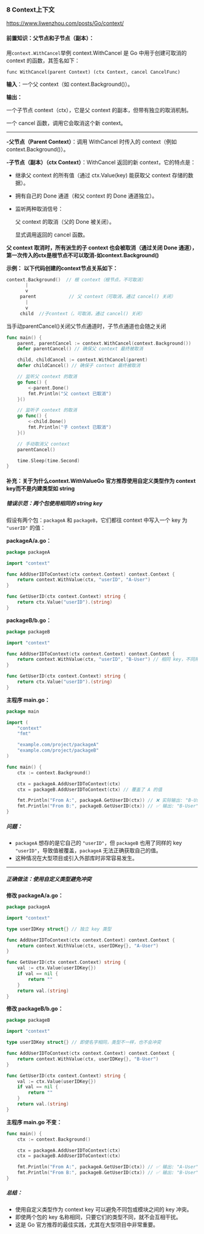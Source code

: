 ### 8 Context上下文
https://www.liwenzhou.com/posts/Go/context/


#### 前置知识：父节点和子节点（副本）：
用`context.WithCancel`举例
context.WithCancel 是 Go 中用于创建可取消的 context 的函数，其签名如下：

`func WithCancel(parent Context) (ctx Context, cancel CancelFunc)`

**输入**：一个父 context（如 context.Background()）。

**输出：**

一个子节点 context（ctx），它是父 context 的副本，但带有独立的取消机制。

一个 cancel 函数，调用它会取消这个新 context。

----

**-父节点（Parent Context）**：调用 WithCancel 时传入的 context（例如 context.Background()）。

**-子节点（副本）（ctx Context）**：WithCancel 返回的新 context，它的特点是：

- 继承父 context 的所有值（通过 ctx.Value(key) 能获取父 context 存储的数据）。

- 拥有自己的 Done 通道（和父 context 的 Done 通道独立）。

- 监听两种取消信号：

     父 context 的取消（父的 Done 被关闭）。

    显式调用返回的 cancel 函数。


**父 context 取消时，所有派生的子 context 也会被取消（通过关闭 Done 通道），第一次传入的ctx是根节点不可以取消-如context.Background()**

**示例：**
**以下代码创建的context节点关系如下：**
```c
context.Background()  // 根 context（根节点，不可取消）
       |
       v
     parent            // 父 context（可取消，通过 cancel() 关闭）
       |
       v
     child  //子context（，可取消，通过 cancel() 关闭）

```
当手动parentCancel()关闭父节点通道时，子节点通道也会随之关闭
    

```go
func main() {
    parent, parentCancel := context.WithCancel(context.Background())
    defer parentCancel() // 确保父 context 最终被取消

    child, childCancel := context.WithCancel(parent)
    defer childCancel() // 确保子 context 最终被取消

    // 监听父 context 的取消
    go func() {
        <-parent.Done()
        fmt.Println("父 context 已取消")
    }()

    // 监听子 context 的取消
    go func() {
        <-child.Done()
        fmt.Println("子 context 已取消")
    }()

    // 手动取消父 context
    parentCancel()

    time.Sleep(time.Second)
}
```

#### 补充：关于为什么context.WithValueGo 官方推荐使用自定义类型作为 context key而不是内建类型如 string

##### 错误示范：两个包使用相同的 string key

假设有两个包：`packageA` 和 `packageB`，它们都往 context 中写入一个 key 为 `"userID"` 的值：

**packageA/a.go：**
```go
package packageA

import "context"

func AddUserIDToContext(ctx context.Context) context.Context {
    return context.WithValue(ctx, "userID", "A-User")
}

func GetUserID(ctx context.Context) string {
    return ctx.Value("userID").(string)
}
```

**packageB/b.go：**
```go
package packageB

import "context"

func AddUserIDToContext(ctx context.Context) context.Context {
    return context.WithValue(ctx, "userID", "B-User") // 相同 key，不同用途
}

func GetUserID(ctx context.Context) string {
    return ctx.Value("userID").(string)
}
```

**主程序 main.go：**
```go
package main

import (
    "context"
    "fmt"

    "example.com/project/packageA"
    "example.com/project/packageB"
)

func main() {
    ctx := context.Background()

    ctx = packageA.AddUserIDToContext(ctx)
    ctx = packageB.AddUserIDToContext(ctx) // 覆盖了 A 的值

    fmt.Println("From A:", packageA.GetUserID(ctx)) // ❌ 实际输出: "B-User"，不是 "A-User"
    fmt.Println("From B:", packageB.GetUserID(ctx)) // ✅ 输出: "B-User"
}
```

##### 问题：
- `packageA` 想存的是它自己的 `"userID"`，但 `packageB` 也用了同样的 key `"userID"`，导致值被覆盖，`packageA` 无法正确获取自己的值。
- 这种情况在大型项目或引入外部库时非常容易发生。

---

##### 正确做法：使用自定义类型避免冲突

**修改 packageA/a.go：**
```go
package packageA

import "context"

type userIDKey struct{} // 独立 key 类型

func AddUserIDToContext(ctx context.Context) context.Context {
    return context.WithValue(ctx, userIDKey{}, "A-User")
}

func GetUserID(ctx context.Context) string {
    val := ctx.Value(userIDKey{})
    if val == nil {
        return ""
    }
    return val.(string)
}
```

**修改 packageB/b.go：**
```go
package packageB

import "context"

type userIDKey struct{} // 即使名字相同，类型不一样，也不会冲突

func AddUserIDToContext(ctx context.Context) context.Context {
    return context.WithValue(ctx, userIDKey{}, "B-User")
}

func GetUserID(ctx context.Context) string {
    val := ctx.Value(userIDKey{})
    if val == nil {
        return ""
    }
    return val.(string)
}
```

**主程序 main.go 不变：**
```go
func main() {
    ctx := context.Background()

    ctx = packageA.AddUserIDToContext(ctx)
    ctx = packageB.AddUserIDToContext(ctx)

    fmt.Println("From A:", packageA.GetUserID(ctx)) // ✅ 输出: "A-User"
    fmt.Println("From B:", packageB.GetUserID(ctx)) // ✅ 输出: "B-User"
}
```

##### 总结：
- 使用自定义类型作为 context key 可以避免不同包或模块之间的 key 冲突。
- 即使两个包的 key 名称相同，只要它们的类型不同，就不会互相干扰。
- 这是 Go 官方推荐的最佳实践，尤其在大型项目中非常重要。

